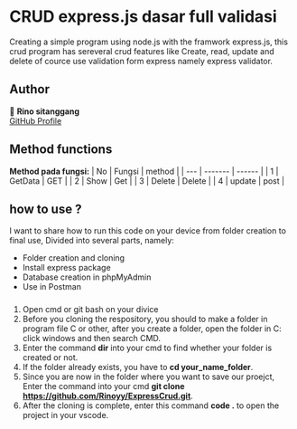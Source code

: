 # CRUD express.js dasar full validasi

Creating a simple program using node.js with the framwork express.js, this crud program has sereveral crud features like  Create, read, update and delete
of cource use validation form express namely express validator.

## Author

👤 **Rino sitanggang**  
[GitHub Profile](https://github.com/username/Rinoyy)

## Method functions
**Method pada fungsi:**
| No  | Fungsi  | method |
| --- | ------- | ------ |
| 1   | GetData | GET    |
| 2   | Show    | Get    |
| 3   | Delete  | Delete |
| 4   | update  | post   |

<!-- ![Logo](https://pbs.twimg.com/profile_images/876811570201755648/2DDnZDi7_400x400.jpg) -->
## how to use ?
I want to share how to run this code on your device from folder creation to final use, Divided into several parts, namely:

- Folder creation and cloning
- Install express package
- Database creation in phpMyAdmin
- Use in Postman

###
1. Open cmd or git bash on your divice
2. Before you cloning the respository, you should to make a folder in program file C or other, after you create a folder, open the folder in C: click windows and then search CMD.
3. Enter the command **dir** into your cmd to find whether your folder is created or not.
4. If the folder already exists, you have to **cd your_name_folder**.
5. Since  you are now in the folder where you want to save our proejct, Enter the  command into your cmd **git clone https://github.com/Rinoyy/ExpressCrud.git**.
6. After the cloning is complete, enter this command **code .** to open the project in your vscode.


